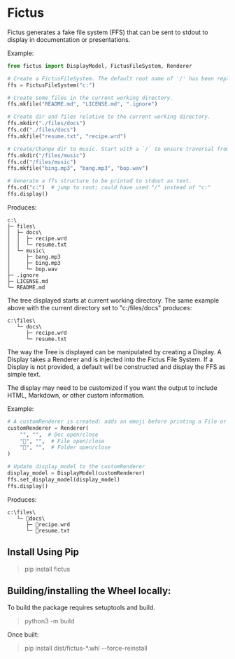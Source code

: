 # Fictus

Fictus generates a fake file system (FFS) that can be sent to stdout to display in documentation or presentations.


Example:

```Python
from fictus import DisplayModel, FictusFileSystem, Renderer

# Create a FictusFileSystem. The default root name of '/' has been replaced with 'c:'
ffs = FictusFileSystem("c:")

# Create some files in the current working directory.
ffs.mkfile("README.md", "LICENSE.md", ".ignore")

# Create dir and files relative to the current working directory.
ffs.mkdir("./files/docs")
ffs.cd("./files/docs")
ffs.mkfile("resume.txt", "recipe.wrd")

# Create/Change dir to music. Start with a `/` to ensure traversal from root.
ffs.mkdir("/files/music")
ffs.cd("/files/music")
ffs.mkfile("bing.mp3", "bang.mp3", "bop.wav")

# Generate a ffs structure to be printed to stdout as text.
ffs.cd("c:")  # jump to root; could have used "/" instead of "c:"
ffs.display()
```
Produces:
```
c:\
├─ files\
│  ├─ docs\
│  │  ├─ recipe.wrd
│  │  └─ resume.txt
│  └─ music\
│     ├─ bang.mp3
│     ├─ bing.mp3
│     └─ bop.wav
├─ .ignore
├─ LICENSE.md
└─ README.md
```

The tree displayed starts at current working directory. The same example
above with the current directory set to "c:/files/docs" produces:
```
c:\files\
   └─ docs\
      ├─ recipe.wrd
      └─ resume.txt
```
The way the Tree is displayed can be manipulated by creating a Display. A Display 
takes a Renderer and is injected into the Fictus File System. If a Display is not
provided, a default will be constructed and display the FFS as simple text.  

The display may need to be customized if you want the output to include HTML, 
Markdown, or other custom information.

Example:

```Python
# A customRenderer is created: adds an emoji before printing a File or Folder.
customRenderer = Renderer(
    "", "",  # Doc open/close
    "📄", "",  # File open/close
    "📁", "",  # Folder open/close
)

# Update display_model to the customRenderer
display_model = DisplayModel(customRenderer)
ffs.set_display_model(display_model)
ffs.display()
```
Produces:
```
c:\files\
   └─ 📁docs\
      ├─ 📄recipe.wrd
      └─ 📄resume.txt
```

## Install Using Pip
>pip install fictus

## Building/installing the Wheel locally:
To build the package requires setuptools and build.
>python3 -m build

Once built:
>pip install dist/fictus-*.whl --force-reinstall
